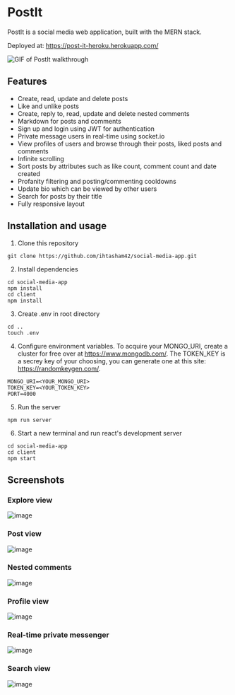 # PostIt
PostIt is a social media web application, built with the MERN stack.  

Deployed at: https://post-it-heroku.herokuapp.com/

![GIF of PostIt walkthrough](https://media.giphy.com/media/9tnaXy42T4NzSJdHhP/giphy.gif)

## Features
- Create, read, update and delete posts
- Like and unlike posts
- Create, reply to, read, update and delete nested comments
- Markdown for posts and comments
- Sign up and login using JWT for authentication
- Private message users in real-time using socket.io
- View profiles of users and browse through their posts, liked posts and comments
- Infinite scrolling 
- Sort posts by attributes such as like count, comment count and date created
- Profanity filtering and posting/commenting cooldowns
- Update bio which can be viewed by other users
- Search for posts by their title
- Fully responsive layout

## Installation and usage
1) Clone this repository  
```
git clone https://github.com/ihtasham42/social-media-app.git
```
2) Install dependencies  
```
cd social-media-app  
npm install
cd client
npm install
```
3) Create .env in root directory
```
cd ..
touch .env
```
4) Configure environment variables. To acquire your MONGO_URI, create a cluster for free over at https://www.mongodb.com/. The TOKEN_KEY is a secrey key of your choosing, you can generate one at this site: https://randomkeygen.com/.
```
MONGO_URI=<YOUR_MONGO_URI> 
TOKEN_KEY=<YOUR_TOKEN_KEY>
PORT=4000
```
5) Run the server
```
npm run server
```
6) Start a new terminal and run react's development server
```
cd social-media-app
cd client
npm start
```

## Screenshots
### Explore view
![image](https://user-images.githubusercontent.com/76620777/170822044-44c5f2e6-879f-4b16-8059-f9e331ba57de.png)

### Post view
![image](https://user-images.githubusercontent.com/76620777/170822055-ac686a28-7d5b-4d44-b8d3-a028521534d8.png)

### Nested comments
![image](https://user-images.githubusercontent.com/76620777/170822065-64622f43-5f70-48c2-9503-0e1b80575fd2.png)

### Profile view
![image](https://user-images.githubusercontent.com/76620777/170822076-18741eef-ba2b-4750-b468-e7e9561a6a71.png)

### Real-time private messenger
![image](https://user-images.githubusercontent.com/76620777/170822084-89a9d3ac-22ed-4a92-ab58-9b0af878e03e.png)

### Search view
![image](https://user-images.githubusercontent.com/76620777/170821986-49d2a93a-5486-47fc-885e-37c0d3f628f3.png)

